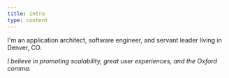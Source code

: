 ```yaml
---
title: intro
type: content
---
```


I'm an application architect, software engineer, and servant leader living in Denver, CO.

<em>I believe in promoting scalability, great user experiences, and the Oxford comma.</em>
